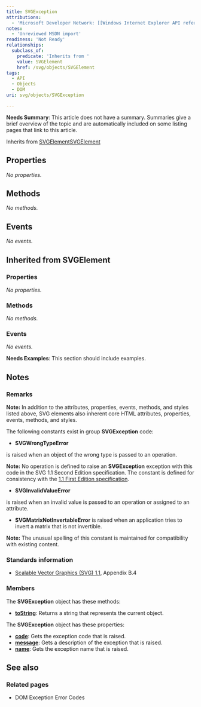```yaml
---
title: SVGException
attributions:
  - 'Microsoft Developer Network: [[Windows Internet Explorer API reference](http://msdn.microsoft.com/en-us/library/ie/hh828809%28v=vs.85%29.aspx) Article]'
notes:
  - 'Unreviewed MSDN import'
readiness: 'Not Ready'
relationships:
  subclass_of:
    predicate: 'Inherits from '
    value: SVGElement
    href: /svg/objects/SVGElement
tags:
  - API
  - Objects
  - DOM
uri: svg/objects/SVGException

---
```

**Needs Summary**: This article does not have a summary. Summaries give a brief overview of the topic and are automatically included on some listing pages that link to this article.

Inherits from [SVGElement](/svg/objects/SVGElement)[SVGElement](/svg/objects/SVGElement)

## Properties

*No properties.*

## Methods

*No methods.*

## Events

*No events.*

## Inherited from SVGElement

### Properties

*No properties.*

### Methods

*No methods.*

### Events

*No events.*

**Needs Examples**: This section should include examples.

## Notes

### Remarks

**Note:** In addition to the attributes, properties, events, methods, and styles listed above, SVG elements also inherent core HTML attributes, properties, events, methods, and styles.

The following constants exist in group **SVGException** code:

-   **SVGWrongTypeError**

is raised when an object of the wrong type is passed to an operation.

**Note:** No operation is defined to raise an **SVGException** exception with this code in the SVG 1.1 Second Edition specification. The constant is defined for consistency with the [1.1 First Edition specification](http://go.microsoft.com/fwlink/p/?linkid=203737).

-   **SVGInvalidValueError**

is raised when an invalid value is passed to an operation or assigned to an attribute.

-   **SVGMatrixNotInvertableError** is raised when an application tries to invert a matrix that is not invertible.

**Note:** The unusual spelling of this constant is maintained for compatibility with existing content.

### Standards information

-   [Scalable Vector Graphics (SVG) 1.1](http://go.microsoft.com/fwlink/p/?linkid=190918), Appendix B.4

### Members

The **SVGException** object has these methods:

-   [**toString**](/svg/methods/toString): Returns a string that represents the current object.

The **SVGException** object has these properties:

-   [**code**](/svg/properties/code): Gets the exception code that is raised.
-   [**message**](/svg/properties/message): Gets a description of the exception that is raised.
-   [**name**](/svg/properties/name): Gets the exception name that is raised.

## See also

### Related pages

-   DOM Exception Error Codes
